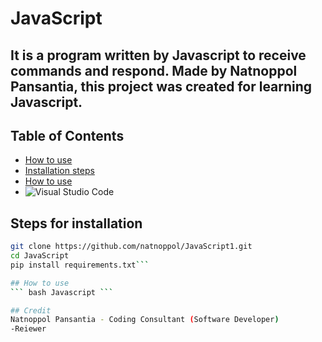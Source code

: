 
# JavaScript

## It is a program written by Javascript to receive commands and respond. Made by Natnoppol Pansantia, this project was created for learning Javascript.

## Table of Contents
- [How to use](#How%20to%20use)
- [Installation steps](#Installation%20steps)
- [How to use](#how-to-use)
- ![Visual Studio Code]([https://www.google.no/url?sa=i&url=https://www.geeksforgeeks.org/how-to-install-visual-studio-code-on-windows/&psig=AOvVaw2WUymlW4gzI2q_wojo9Ial&ust=1706534831696000&source=images&cd=vfe&opi=89978449&ved=0CBIQjRxqFwoTCPiIruWXgIQDFQAAAAAdAAAAABAD](https://media.geeksforgeeks.org/wp-content/uploads/20220307184907/8.png))

## Steps for installation
``` bash
git clone https://github.com/natnoppol/JavaScript1.git
cd JavaScript
pip install requirements.txt```

## How to use
``` bash Javascript ```

## Credit
Natnoppol Pansantia - Coding Consultant (Software Developer)
-Reiewer
